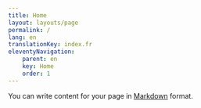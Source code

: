 ```yaml
---
title: Home
layout: layouts/page
permalink: /
lang: en
translationKey: index.fr
eleventyNavigation:
    parent: en
    key: Home
    order: 1
---
```

You can write content for your page in [Markdown](https://www.11ty.dev/docs/languages/markdown/) format.
